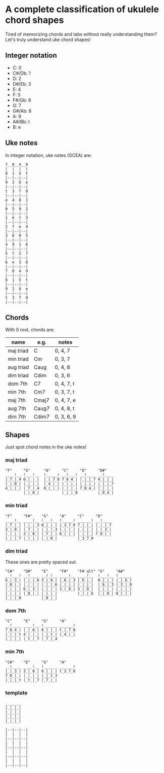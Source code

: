 # A complete classification of ukulele chord shapes

Tired of memorizing chords and tabs without really understanding them? Let's
truly understand uke chord shapes!

## Integer notation

- C: 0
- C#/Db: 1
- D: 2
- D#/Eb: 3
- E: 4
- F: 5
- F#/Gb: 6
- G: 7
- G#/Ab: 8
- A: 9
- A#/Bb: t
- B: e

## Uke notes

In integer notation, uke notes (GCEA) are:

```
7__0__4__9
|  |  |  |
8  1  5  t
|--|--|--|
9  2  6  e
|--|--|--|
t  3  7  0
|--|--|--|
e  4  8  1
|--|--|--|
0  5  9  2
|--|--|--|
1  6  t  3
|--|--|--|
2  7  e  4
|--|--|--|
3  8  0  5
|--|--|--|
4  9  1  6
|--|--|--|
5  t  2  7
|--|--|--|
6  e  3  8
|--|--|--|
7  0  4  9
|--|--|--|
8  1  5  t
|--|--|--|
9  2  6  e
|--|--|--|
t  3  7  0
|--|--|--|
```

## Chords

With 0 root, chords are:

| name      | e.g.  | notes      |
| --------- | ----- | ---------- |
| maj triad | C     | 0, 4, 7    |
| min triad | Cm    | 0, 3, 7    |
| aug triad | Caug  | 0, 4, 8    |
| dim triad | Cdim  | 0, 3, 6    |
| dom 7th   | C7    | 0, 4, 7, t |
| min 7th   | Cm7   | 0, 3, 7, t |
| maj 7th   | Cmaj7 | 0, 4, 7, e |
| aug 7th   | Caug7 | 0, 4, 8, t |
| dim 7th   | Cdim7 | 0, 3, 6, 9 |

## Shapes

Just spot chord notes in the uke notes!

### maj triad

```
"F"     "G"      "A"     "C"     "D"     "D#"
____!__ !___!__  !_____! __!___! __!____ __!____
|_7_|_4 0_|_|_|  |_|_7_0 7_0_4_| |_|_|_7 4_|_|_|
|_|_0_| |_|_|_|  |_4_|_| |_|_|_| |_|_|_| |_|_|_7
4_|_|_| |_7_|_4  0_|_|_| |_|_|_| 7_0_4_| |_|_|_|
        |_|_0_|          |_|_|_0         |_0_4_|
```

### min triad

```
"F"     "F#"    "G"     "A"     "C"     "D"
____!__ ____!__ !___!__ !_____! ______! __!____
|_7_|_| |_|_|_3 0_|_|_| |_3_7_0 7_|_|_| |_|_|_7
3_|_0_| |_7_|_| |_|_|_3 |_|_|_| |_|_|_| |_|_3_|
|_|_|_| 3_|_0_| |_7_|_| 0_|_|_| |_|_|_| 7_0_|_|
|_|_|_7 |_|_|_| |_|_0_|         |_3_7_0
```

### dim triad

These ones are pretty spaced out.

```
"C#"    "D#"    "E"     "F#"    "F# alt" "G"     "A#"
__!___! __!____ __!_!__ ____!__ ____!__  !___!__ !______
6_|_3_| |_|_|_6 3_|_0_| |_6_|_3 |_6_|_|  0_|_|_| |_|_6_|
|_0_|_| |_|_|_| |_|_|_6 |_|_|_| |_|_|_|  |_6_|_3 |_3_|_0
|_|_|_| 6_|_3_| |_|_|_| 3_|_0_| 3_|_0_|  |_|_|_| |_|_|_|
|_|_|_| |_0_|_| |_|_|_|         |_|_|_6  |_|_0_| 0_|_|_|
|_|_|_0         |_0_|_|
```

### dom 7th

```
"C"     "E"     "G"     "A"
__!____ ____!__ !______ ______!
7_0_4_| |_|_0_| 0_|_|_| t_|_7_0
|_|_|_t 4_|_|_| |_|_t_| |_4_|_|
|_|_|_| |_t_|_7 |_7_|_4
```

### min 7th

```
"C#"    "E"     "G"     "A"
__!____ ____!__ !______ ______!
|_|_3_| 3_|_0_| 0_|_|_| t_3_7_0
7_0_|_| |_|_|_| |_|_t_3
|_|_|_t |_t_|_7 |_7_|_|
```

### template

```
_______
|_|_|_|
|_|_|_|
|_|_|_|
|_|_|_|

|--|--|--|
|  |  |  |
|--|--|--|
|  |  |  |
|--|--|--|
|  |  |  |
|--|--|--|
|  |  |  |
|--|--|--|
```
